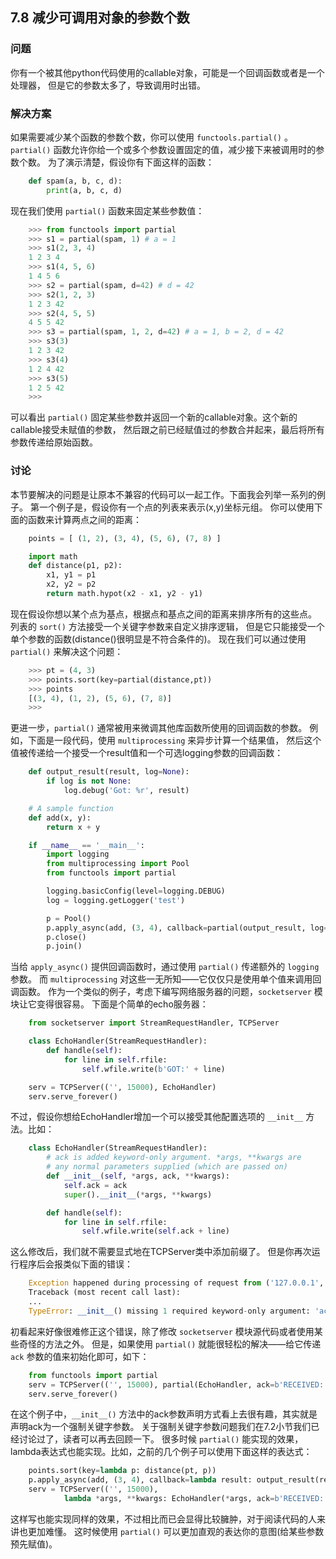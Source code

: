 ## 7.8 减少可调用对象的参数个数 ##
### 问题 ###
你有一个被其他python代码使用的callable对象，可能是一个回调函数或者是一个处理器，
但是它的参数太多了，导致调用时出错。
### 解决方案 ###
如果需要减少某个函数的参数个数，你可以使用 ``functools.partial()`` 。
``partial()`` 函数允许你给一个或多个参数设置固定的值，减少接下来被调用时的参数个数。
为了演示清楚，假设你有下面这样的函数：
```python
    def spam(a, b, c, d):
        print(a, b, c, d)

```
现在我们使用 ``partial()`` 函数来固定某些参数值：
```python
    >>> from functools import partial
    >>> s1 = partial(spam, 1) # a = 1
    >>> s1(2, 3, 4)
    1 2 3 4
    >>> s1(4, 5, 6)
    1 4 5 6
    >>> s2 = partial(spam, d=42) # d = 42
    >>> s2(1, 2, 3)
    1 2 3 42
    >>> s2(4, 5, 5)
    4 5 5 42
    >>> s3 = partial(spam, 1, 2, d=42) # a = 1, b = 2, d = 42
    >>> s3(3)
    1 2 3 42
    >>> s3(4)
    1 2 4 42
    >>> s3(5)
    1 2 5 42
    >>>

```
可以看出 ``partial()`` 固定某些参数并返回一个新的callable对象。这个新的callable接受未赋值的参数，
然后跟之前已经赋值过的参数合并起来，最后将所有参数传递给原始函数。
### 讨论 ###
本节要解决的问题是让原本不兼容的代码可以一起工作。下面我会列举一系列的例子。
第一个例子是，假设你有一个点的列表来表示(x,y)坐标元组。
你可以使用下面的函数来计算两点之间的距离：
```python
    points = [ (1, 2), (3, 4), (5, 6), (7, 8) ]

    import math
    def distance(p1, p2):
        x1, y1 = p1
        x2, y2 = p2
        return math.hypot(x2 - x1, y2 - y1)

```
现在假设你想以某个点为基点，根据点和基点之间的距离来排序所有的这些点。
列表的 ``sort()`` 方法接受一个关键字参数来自定义排序逻辑，
但是它只能接受一个单个参数的函数(distance()很明显是不符合条件的)。
现在我们可以通过使用 ``partial()`` 来解决这个问题：
```python
    >>> pt = (4, 3)
    >>> points.sort(key=partial(distance,pt))
    >>> points
    [(3, 4), (1, 2), (5, 6), (7, 8)]
    >>>

```
更进一步，``partial()`` 通常被用来微调其他库函数所使用的回调函数的参数。
例如，下面是一段代码，使用 ``multiprocessing`` 来异步计算一个结果值，
然后这个值被传递给一个接受一个result值和一个可选logging参数的回调函数：
```python
    def output_result(result, log=None):
        if log is not None:
            log.debug('Got: %r', result)

    # A sample function
    def add(x, y):
        return x + y

    if __name__ == '__main__':
        import logging
        from multiprocessing import Pool
        from functools import partial

        logging.basicConfig(level=logging.DEBUG)
        log = logging.getLogger('test')

        p = Pool()
        p.apply_async(add, (3, 4), callback=partial(output_result, log=log))
        p.close()
        p.join()

```
当给 ``apply_async()`` 提供回调函数时，通过使用 ``partial()`` 传递额外的 ``logging`` 参数。
而 ``multiprocessing`` 对这些一无所知——它仅仅只是使用单个值来调用回调函数。
作为一个类似的例子，考虑下编写网络服务器的问题，``socketserver`` 模块让它变得很容易。
下面是个简单的echo服务器：
```python
    from socketserver import StreamRequestHandler, TCPServer

    class EchoHandler(StreamRequestHandler):
        def handle(self):
            for line in self.rfile:
                self.wfile.write(b'GOT:' + line)

    serv = TCPServer(('', 15000), EchoHandler)
    serv.serve_forever()

```
不过，假设你想给EchoHandler增加一个可以接受其他配置选项的 ``__init__`` 方法。比如：
```python
    class EchoHandler(StreamRequestHandler):
        # ack is added keyword-only argument. *args, **kwargs are
        # any normal parameters supplied (which are passed on)
        def __init__(self, *args, ack, **kwargs):
            self.ack = ack
            super().__init__(*args, **kwargs)

        def handle(self):
            for line in self.rfile:
                self.wfile.write(self.ack + line)

```
这么修改后，我们就不需要显式地在TCPServer类中添加前缀了。
但是你再次运行程序后会报类似下面的错误：
```python
    Exception happened during processing of request from ('127.0.0.1', 59834)
    Traceback (most recent call last):
    ...
    TypeError: __init__() missing 1 required keyword-only argument: 'ack'

```
初看起来好像很难修正这个错误，除了修改 ``socketserver`` 模块源代码或者使用某些奇怪的方法之外。
但是，如果使用 ``partial()`` 就能很轻松的解决——给它传递 ``ack`` 参数的值来初始化即可，如下：
```python
    from functools import partial
    serv = TCPServer(('', 15000), partial(EchoHandler, ack=b'RECEIVED:'))
    serv.serve_forever()

```
在这个例子中，``__init__()`` 方法中的ack参数声明方式看上去很有趣，其实就是声明ack为一个强制关键字参数。
关于强制关键字参数问题我们在7.2小节我们已经讨论过了，读者可以再去回顾一下。
很多时候 ``partial()`` 能实现的效果，lambda表达式也能实现。比如，之前的几个例子可以使用下面这样的表达式：
```python
    points.sort(key=lambda p: distance(pt, p))
    p.apply_async(add, (3, 4), callback=lambda result: output_result(result,log))
    serv = TCPServer(('', 15000),
            lambda *args, **kwargs: EchoHandler(*args, ack=b'RECEIVED:', **kwargs))

```
这样写也能实现同样的效果，不过相比而已会显得比较臃肿，对于阅读代码的人来讲也更加难懂。
这时候使用 ``partial()`` 可以更加直观的表达你的意图(给某些参数预先赋值)。
